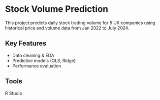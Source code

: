 # Stock Volume Prediction
This project predicts daily stock trading volume for 5 UK companies using historical price and volume data from Jan 2022 to July 2024.

## Key Features
- Data cleaning & EDA
- Predictive models (OLS, Ridge)
- Performance evaluation

## Tools
R Studio
